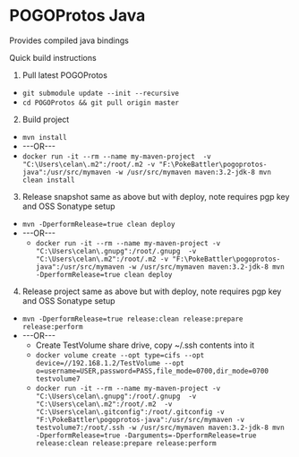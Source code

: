 # POGOProtos Java
Provides compiled java bindings

Quick build instructions

1. Pull latest POGOProtos
  * `git submodule update --init --recursive`
  * `cd POGOProtos && git pull origin master`
2. Build project 
  * `mvn install`
  * ---OR---
  * `docker run -it --rm --name my-maven-project  -v "C:\Users\celan\.m2":/root/.m2 -v "F:\PokeBattler\pogoprotos-java":/usr/src/mymaven -w /usr/src/mymaven maven:3.2-jdk-8 mvn clean install`
3. Release snapshot same as above but with deploy, note requires pgp key and OSS Sonatype setup
  * `mvn -DperformRelease=true clean deploy`
* ---OR---
  * `docker run -it --rm --name my-maven-project -v "C:\Users\celan\.gnupg":/root/.gnupg  -v "C:\Users\celan\.m2":/root/.m2 -v "F:\PokeBattler\pogoprotos-java":/usr/src/mymaven -w /usr/src/mymaven maven:3.2-jdk-8 mvn -DperformRelease=true clean deploy`
4. Release project same as above but with deploy, note requires pgp key and OSS Sonatype setup
  * `mvn -DperformRelease=true release:clean release:prepare release:perform`
* ---OR---
  * Create TestVolume share drive, copy ~/.ssh contents into it
  * `docker volume create --opt type=cifs --opt device=//192.168.1.2/TestVolume --opt o=username=USER,password=PASS,file_mode=0700,dir_mode=0700 testvolume7` 
  * `docker run -it --rm --name my-maven-project -v "C:\Users\celan\.gnupg":/root/.gnupg  -v "C:\Users\celan\.m2":/root/.m2  -v "C:\Users\celan\.gitconfig":/root/.gitconfig -v "F:\PokeBattler\pogoprotos-java":/usr/src/mymaven -v testvolume7:/root/.ssh -w /usr/src/mymaven maven:3.2-jdk-8 mvn -DperformRelease=true -Darguments=-DperformRelease=true release:clean release:prepare release:perform`

  
  
